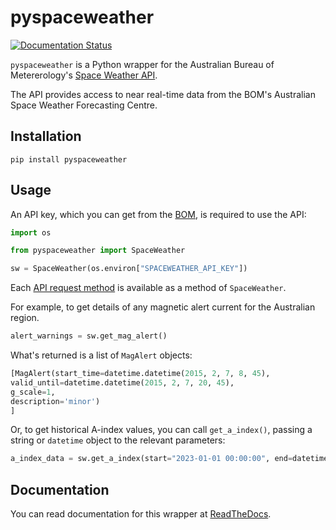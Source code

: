 # pyspaceweather

[![Documentation Status](https://readthedocs.org/projects/py-spaceweather/badge/?version=latest)](https://py-spaceweather.readthedocs.io/en/latest/?badge=latest)


`pyspaceweather` is a Python wrapper for the Australian Bureau of Metererology's [Space Weather API](https://sws-data.sws.bom.gov.au/).

The API provides access to near real-time data from the BOM's Australian Space Weather Forecasting Centre.

## Installation

```
pip install pyspaceweather
```

## Usage

An API key, which you can get from the [BOM](https://sws-data.sws.bom.gov.au/register), is required to use the API:

```python
import os

from pyspaceweather import SpaceWeather

sw = SpaceWeather(os.environ["SPACEWEATHER_API_KEY"])
```

Each [API request method](https://sws-data.sws.bom.gov.au/api-docs#overview) is available as a method of `SpaceWeather`.

For example, to get details of any magnetic alert current for the Australian region.

```python
alert_warnings = sw.get_mag_alert()
```

What's returned is a list of `MagAlert` objects:
```python
[MagAlert(start_time=datetime.datetime(2015, 2, 7, 8, 45),
valid_until=datetime.datetime(2015, 2, 7, 20, 45),
g_scale=1,
description='minor')
]
```

Or, to get historical A-index values, you can call `get_a_index()`, passing a string or `datetime` object to the relevant parameters:

```python
a_index_data = sw.get_a_index(start="2023-01-01 00:00:00", end=datetime(2023, 12, 1, 12, 30))
```

## Documentation

You can read documentation for this wrapper at [ReadTheDocs](https://py-spaceweather.readthedocs.io/en/latest/).


